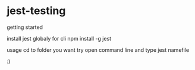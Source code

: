 # jest-testing

getting started

install jest globaly for cli
npm install -g jest

usage
cd to folder you want try
open command line and type
jest namefile

:)

